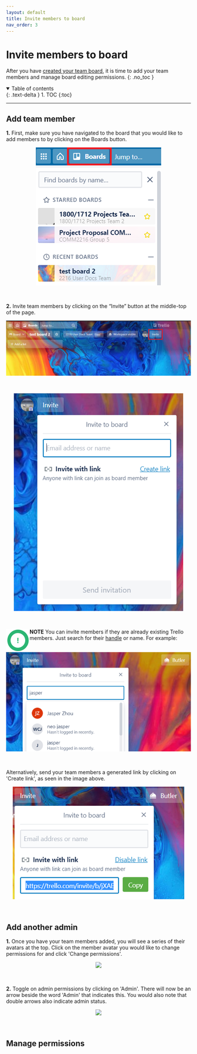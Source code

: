```yaml
---
layout: default
title: Invite members to board
nav_order: 3
---
```


# Invite members to board
After you have [created your team board](https://cheesypudding.github.io/Jasper-Test-Docs/docs/configuration/), it is time to add your team members and manage board editing permissions.
{: .no_toc }

<details open markdown="block">
  <summary>
    Table of contents
  </summary>
  {: .text-delta }
1. TOC
{:toc}
</details>

---

## Add team member
**1.** First, make sure you have navigated to the board that you would like to add members to by clicking on the Boards button.

<p align="center">
  <img src="https://github.com/CheesyPudding/Jasper-Test-Docs/blob/gh-pages/assets/images/invite-members-step-1-image-1.png?raw=true">
</p>
<br />

**2.** Invite team members by clicking on the “Invite” button at the middle-top of the page.

<p align="center">
  <img src="https://github.com/CheesyPudding/Jasper-Test-Docs/blob/gh-pages/assets/images/invite-members-step-2-image-1.png?raw=true">
</p>
<br />

<p align="center">
  <img src="https://github.com/CheesyPudding/Jasper-Test-Docs/blob/gh-pages/assets/images/invite-members-step-2-image-2.png?raw=true">
</p>
<br />

<img align="left" src="https://github.com/CheesyPudding/Jasper-Test-Docs/blob/gh-pages/assets/images/alert.png?raw=true">**NOTE** You can invite members if they are already existing Trello members. Just search for their [handle](https://cheesypudding.github.io/Jasper-Test-Docs/docs/search/) or name.
For example:
<br />
<p align="center">
  <img src="https://github.com/CheesyPudding/Jasper-Test-Docs/blob/gh-pages/assets/images/invite-members-step-2-image-3.png?raw=true">
</p>
<br />

Alternatively, send your team members a generated link by clicking on 'Create link', as seen in the image above.
<p align="center">
  <img src="https://github.com/CheesyPudding/Jasper-Test-Docs/blob/gh-pages/assets/images/invite-members-step-2-image-4.png?raw=true">
</p>
<br />


## Add another admin
**1.** Once you have your team members added, you will see a series of their avatars at the top. Click on the member avatar you would like to change permissions for and click 'Change permissions'.

<p align="center">
  <img src="https://github.com/CheesyPudding/Jasper-Test-Docs/blob/gh-pages/assets/images/invite-members-add-admin-step-1-image-1?raw=true">
</p>
<br />

**2.** Toggle on admin permissions by clicking on 'Admin'. There will now be an arrow beside the word 'Admin' that indicates this. You would also note that double arrows also indicate admin status.

<p align="center">
  <img src="https://github.com/CheesyPudding/Jasper-Test-Docs/blob/gh-pages/assets/images/invite-members-add-admin-step-2-image-1?raw=true">
</p>
<br />


## Manage permissions

